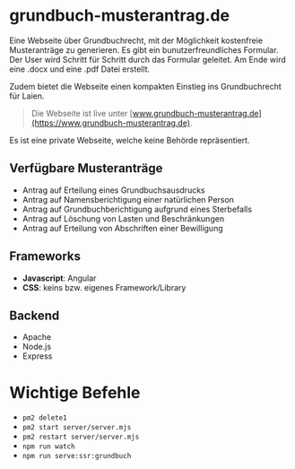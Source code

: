 # grundbuch-musterantrag.de

Eine Webseite über Grundbuchrecht, mit der Möglichkeit kostenfreie Musteranträge zu generieren.
Es gibt ein bunutzerfreundliches Formular. Der User wird Schritt für Schritt durch das Formular geleitet. Am Ende wird eine .docx und eine .pdf Datei erstellt.

Zudem bietet die Webseite einen kompakten Einstieg ins Grundbuchrecht für Laien.

> Die Webseite ist live unter [www.grundbuch-musterantrag.de](https://www.grundbuch-musterantrag.de).

Es ist eine private Webseite, welche keine Behörde repräsentiert.

## Verfügbare Musteranträge

- Antrag auf Erteilung eines Grundbuchsausdrucks
- Antrag auf Namensberichtigung einer natürlichen Person
- Antrag auf Grundbuchberichtigung aufgrund eines Sterbefalls
- Antrag auf Löschung von Lasten und Beschränkungen
- Antrag auf Erteilung von Abschriften einer Bewilligung

## Frameworks

- **Javascript**: Angular
- **CSS**: keins bzw. eigenes Framework/Library

## Backend

- Apache
- Node.js
- Express

# Wichtige Befehle

- `pm2 delete1`
- `pm2 start server/server.mjs`
- `pm2 restart server/server.mjs`
- `npm run watch`
- `npm run serve:ssr:grundbuch`
